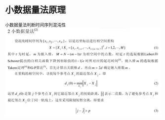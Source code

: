 # 小数据量法原理
小数据量法判断时间序列混沌性
![image](https://github.com/Alexander1996lida/chaos-theory/blob/%E5%B0%8F%E6%95%B0%E6%8D%AE%E9%87%8F%E6%B3%95/image/%E5%B0%8F%E6%95%B0%E6%8D%AE%E9%87%8F%E6%B3%951.png)
